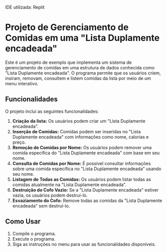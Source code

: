 IDE utilizada: Replit

# Projeto de Gerenciamento de Comidas em uma "Lista Duplamente encadeada"

Este é um projeto de exemplo que implementa um sistema de gerenciamento de comidas em uma estrutura de dados conhecida como "Lista Duplamente encadeada". O programa permite que os usuários criem, insiram, removam, consultem e listem comidas da lista por meio de um menu interativo.

## Funcionalidades

O projeto inclui as seguintes funcionalidades:

1. **Criação da lista:** Os usuários podem criar um "Lista Duplamente encadeada".
2. **Inserção de Comidas:** Comidas podem ser inseridas no "Lista Duplamente encadeada" com informações como nome, calorias e preço.
3. **Remoção de Comidas por Nome:** Os usuários podem remover uma comida específica do "Lista Duplamente encadeada" com base em seu nome.
4. **Consulta de Comidas por Nome:** É possível consultar informações sobre uma comida específica no "Lista Duplamente encadeada" usando seu nome.
5. **Listagem de Todas as Comidas:** Os usuários podem listar todas as comidas atualmente na "Lista Duplamente encadeada".
6. **Destruição do Cofo Vazio:** Se a "Lista Duplamente encadeada" estiver vazia, os usuários podem destruí-lo.
7. **Esvaziamento do Cofo:** Remove todas as comidas da "Lista Duplamente encadeada" sem destruí-lo.

## Como Usar

1. Compile o programa.
2. Execute o programa.
3. Siga as instruções no menu para usar as funcionalidades disponíveis.

